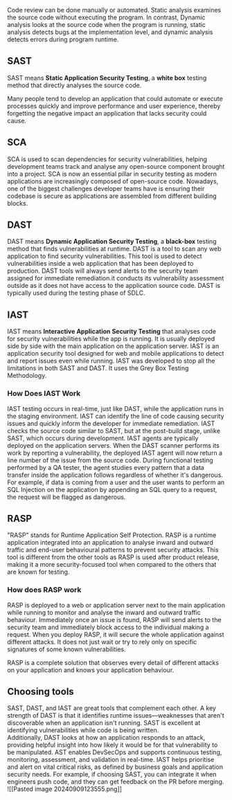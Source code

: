 Code review can be done manually or automated.
Static analysis examines the source code without executing the program. In contrast, Dynamic analysis looks at the source
code when the program is running, static analysis detects bugs at the implementation level, and dynamic analysis detects errors during program runtime.
## SAST

SAST means **Static Application Security Testing**, a **white box** testing method that directly analyses the source code.

Many people tend to develop an application that could automate or execute processes quickly and improve performance and user experience, thereby forgetting the negative impact an application that lacks security could cause.
## SCA
SCA is used to scan dependencies for security vulnerabilities, helping development teams track and analyse any open-source component brought into a project. SCA is now an essential pillar in security testing as modern applications are increasingly composed of open-source code. Nowadays, one of the biggest challenges developer teams have is ensuring their codebase is secure as applications are assembled from different building blocks.
## DAST

DAST means **Dynamic Application Security Testing**, a **black-box** testing method that finds vulnerabilities at runtime. DAST is a tool to scan any web application to find security vulnerabilities. This tool is used to detect vulnerabilities inside a web application that has been deployed to production. DAST tools will always send alerts to the security team assigned for immediate remediation.it conducts its vulnerability assessment outside as it does not have access to the application source code. DAST is typically used during the testing phase of SDLC.
## IAST
IAST means **Interactive Application Security Testing** that analyses code for security vulnerabilities while the app is running. It is usually deployed side by side with the main application on the application server. IAST is an application security tool designed for web and mobile applications to detect and report issues even while running. IAST was developed to stop all the limitations in both SAST and DAST. It uses the Grey Box Testing Methodology.
### **How Does IAST Work**
IAST testing occurs in real-time, just like DAST, while the application runs in the staging environment. IAST can identify the line of code causing security issues and quickly inform the developer for immediate remediation. IAST checks the source code similar to SAST, but at the post-build stage, unlike SAST, which occurs during development. IAST agents are typically deployed on the application servers. When the DAST scanner performs its work by reporting a vulnerability, the deployed IAST agent will now return a line number of the issue from the source code. During functional testing performed by a QA tester, the agent studies every pattern that a data transfer inside the application follows regardless of whether it's dangerous. For example, if data is coming from a user and the user wants to perform an SQL Injection on the application by appending an SQL query to a request, the request will be flagged as dangerous.

## RASP
"RASP" stands for Runtime Application Self Protection. RASP is a runtime application integrated into an application to analyse inward and outward traffic and end-user behavioural patterns to prevent security attacks. This tool is different from the other tools as RASP is used after product release, making it a more security-focused tool when compared to the others that are known for testing.
### **How does RASP work** 
RASP is deployed to a web or application server next to the main application while running to monitor and analyse the inward and outward traffic behaviour. Immediately once an issue is found, RASP will send alerts to the security team and immediately block access to the individual making a request. When you deploy RASP, it will secure the whole application against different attacks. It does not just wait or try to rely only on specific signatures of some known vulnerabilities.

RASP is a complete solution that observes every detail of different attacks on your application and knows your application behaviour.

## Choosing tools
SAST, DAST, and IAST are great tools that complement each other. A key strength of DAST is that it identifies runtime issues—weaknesses that aren't discoverable when an application isn't running. SAST is excellent at identifying vulnerabilities while code is being written. Additionally, DAST looks at how an application responds to an attack, providing helpful insight into how likely it would be for that vulnerability to be manipulated. AST enables DevSecOps and supports continuous testing, monitoring, assessment, and validation in real-time. IAST helps prioritise and alert on vital critical risks, as defined by business goals and application security needs. For example, if choosing SAST, you can integrate it when engineers push code, and they can get feedback on the PR before merging.
![[Pasted image 20240909123555.png]]